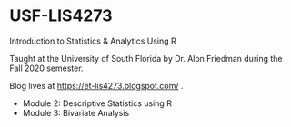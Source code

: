 # USF-LIS4273
Introduction to Statistics & Analytics Using R

Taught at the University of South Florida by Dr. Alon Friedman during the Fall 2020 semester.

Blog lives at https://et-lis4273.blogspot.com/ .

* Module 2: Descriptive Statistics using R
* Module 3: Bivariate Analysis